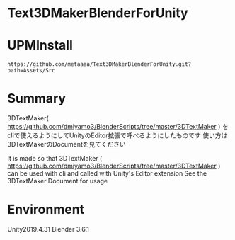# Text3DMakerBlenderForUnity

# UPMInstall

```
https://github.com/metaaaa/Text3DMakerBlenderForUnity.git?path=Assets/Src
```

# Summary

3DTextMaker( https://github.com/dmiyamo3/BlenderScripts/tree/master/3DTextMaker ) をcliで使えるようにしてUnityのEditor拡張で呼べるようにしたものです
使い方は3DTextMakerのDocumentを見てください

It is made so that 3DTextMaker ( https://github.com/dmiyamo3/BlenderScripts/tree/master/3DTextMaker ) can be used with cli and called with Unity's Editor extension
See the 3DTextMaker Document for usage

# Environment
Unity2019.4.31
Blender 3.6.1
